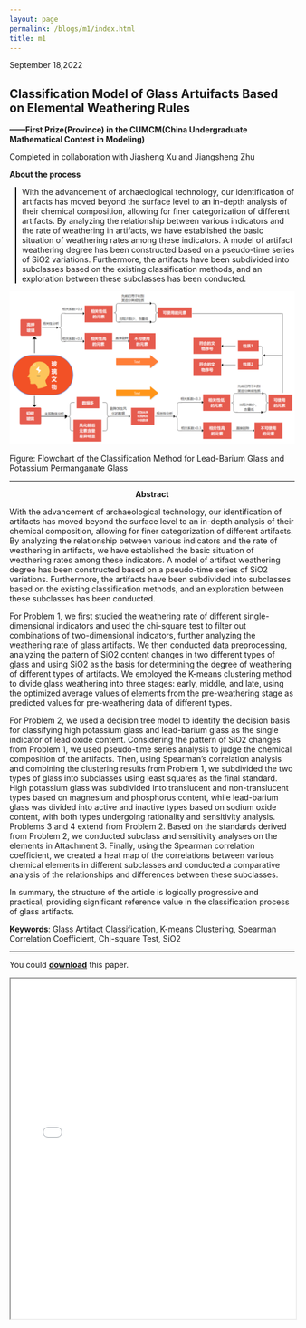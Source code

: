 ```yaml
---
layout: page
permalink: /blogs/m1/index.html
title: m1
---
```



September 18,2022

## Classification Model of Glass Artuifacts Based on Elemental Weathering Rules

**——First Prize(Province) in the CUMCM(China Undergraduate Mathematical Contest in Modeling)**

Completed in collaboration with Jiasheng Xu and Jiangsheng Zhu

**About the process**

<div style="border-left: 2px solid #000; padding-left: 10px; margin-left: 10px;">


With the advancement of archaeological technology, our identification of artifacts has moved beyond the surface level to an in-depth analysis of their chemical composition, allowing for finer categorization of different artifacts. By analyzing the relationship between various indicators and the rate of weathering in artifacts, we have established the basic situation of weathering rates among these indicators. A model of artifact weathering degree has been constructed based on a pseudo-time series of SiO2 variations. Furthermore, the artifacts have been subdivided into subclasses based on the existing classification methods, and an exploration between these subclasses has been conducted.

</div>

<center>
<img src="/file/m11.png">
</center>

Figure: Flowchart of the Classification Method for Lead-Barium Glass and Potassium Permanganate Glass


----

<p align="center"><strong>Abstract</strong></p>

With the advancement of archaeological technology, our identification of artifacts has moved beyond the surface level to an in-depth analysis of their chemical composition, allowing for finer categorization of different artifacts. By analyzing the relationship between various indicators and the rate of weathering in artifacts, we have established the basic situation of weathering rates among these indicators. A model of artifact weathering degree has been constructed based on a pseudo-time series of SiO2 variations. Furthermore, the artifacts have been subdivided into subclasses based on the existing classification methods, and an exploration between these subclasses has been conducted.

For Problem 1, we first studied the weathering rate of different single-dimensional indicators and used the chi-square test to filter out combinations of two-dimensional indicators, further analyzing the weathering rate of glass artifacts. We then conducted data preprocessing, analyzing the pattern of SiO2 content changes in two different types of glass and using SiO2 as the basis for determining the degree of weathering of different types of artifacts. We employed the K-means clustering method to divide glass weathering into three stages: early, middle, and late, using the optimized average values of elements from the pre-weathering stage as predicted values for pre-weathering data of different types.

For Problem 2, we used a decision tree model to identify the decision basis for classifying high potassium glass and lead-barium glass as the single indicator of lead oxide content. Considering the pattern of SiO2 changes from Problem 1, we used pseudo-time series analysis to judge the chemical composition of the artifacts. Then, using Spearman’s correlation analysis and combining the clustering results from Problem 1, we subdivided the two types of glass into subclasses using least squares as the final standard. High potassium glass was subdivided into translucent and non-translucent types based on magnesium and phosphorus content, while lead-barium glass was divided into active and inactive types based on sodium oxide content, with both types undergoing rationality and sensitivity analysis.
Problems 3 and 4 extend from Problem 2. Based on the standards derived from Problem 2, we conducted subclass and sensitivity analyses on the elements in Attachment 3. Finally, using the Spearman correlation coefficient, we created a heat map of the correlations between various chemical elements in different subclasses and conducted a comparative analysis of the relationships and differences between these subclasses.

In summary, the structure of the article is logically progressive and practical, providing significant reference value in the classification process of glass artifacts.

**Keywords**: Glass Artifact Classification, K-means Clustering, Spearman Correlation Coefficient, Chi-square Test, SiO2

----

You could <span style="color: red;">[**download**](/file/m1.pdf)</span> this paper.
<iframe src="/file/m1.pdf" width="100%" height="600px"></iframe>


